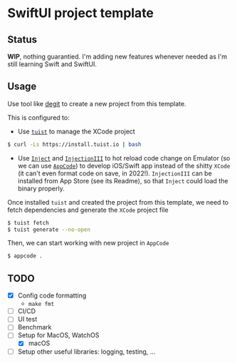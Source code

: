 # SwiftUI project template

## Status

**WIP**, nothing guarantied. I'm adding new features whenever needed as I'm
still learning Swift and SwiftUI.

## Usage

Use tool like [degit](https://github.com/Rich-Harris/degit) to create a new
project from this template.

This is configured to:

- Use [`tuist`](https://tuist.io) to manage the XCode project

```sh
$ curl -Ls https://install.tuist.io | bash
```

- Use [`Inject`](https://github.com/krzysztofzablocki/Inject) and
  [`InjectionIII`](https://github.com/johnno1962/InjectionIII) to hot reload code
  change on Emulator (so we can use [`AppCode`](https://jetbrains.com/objc/)) to
  develop iOS/Swift app instead of the shitty `XCode` (it can't even format code
  on save, in 2022!). `InjectionIII` can be installed from App Store (see its
  Readme), so that `Inject` could load the binary properly.

Once installed `tuist` and created the project from this template, we need to
fetch dependencies and generate the `XCode` project file

```sh
$ tuist fetch
$ tuist generate --no-open
```

Then, we can start working with new project in `AppCode`

```sh
$ appcode .
```

## TODO

- [x] Config code formatting
  - `make fmt`
- [ ] CI/CD
- [ ] UI test
- [ ] Benchmark
- [ ] Setup for MacOS, WatchOS
  - [x] macOS
- [ ] Setup other useful libraries: logging, testing, ...
